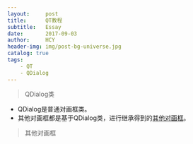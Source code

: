 ```yaml
---
layout:     post
title:      QT教程
subtitle:   Essay
date:       2017-09-03
author:     HCY
header-img: img/post-bg-universe.jpg
catalog: true
tags:
    - QT
    - QDialog
---
```

> QDialog类
* QDialog是普通对画框类。
* 其他对画框都是基于QDialog类，进行继承得到的[其他对画框](#其他对画框)。
> 其他对画框

